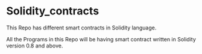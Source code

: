 # Solidity_contracts
This Repo has different smart contracts in Solidity language.

All the Programs in this Repo will be having smart contract written in Solidity version 0.8 and above.
